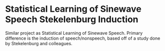 # Statistical Learning of Sinewave Speech Stekelenburg Induction

Similar project as Statistical Learning of Sinewave Speech. Primary difference is the induction of speech/nonspeech, based off of a study done by Stekelenburg and colleagues.
